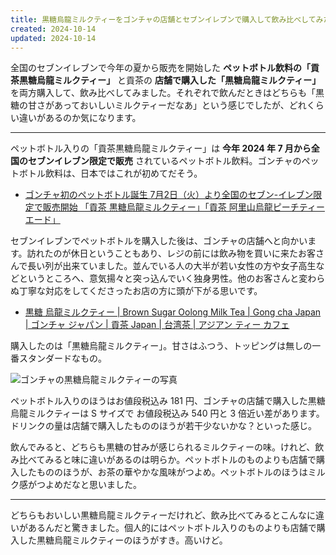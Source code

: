 ```yaml
---
title: 黒糖烏龍ミルクティーをゴンチャの店舗とセブンイレブンで購入して飲み比べしてみた
created: 2024-10-14
updated: 2024-10-14
---
```


全国のセブンイレブンで今年の夏から販売を開始した **ペットボトル飲料の「貢茶黒糖烏龍ミルクティー」** と貢茶の **店舗で購入した「黒糖烏龍ミルクティー」** を両方購入して、飲み比べしてみました。それぞれで飲んだときはどちらも「黒糖の甘さがあっておいしいミルクティーだなあ」という感じでしたが、どれくらい違いがあるのか気になります。

---

ペットボトル入りの「貢茶黒糖烏龍ミルクティー」は **今年 2024 年 7 月から全国のセブンイレブン限定で販売** されているペットボトル飲料。ゴンチャのペットボトル飲料は、日本ではこれが初めてだそう。

- [ゴンチャ初のペットボトル誕生 7月2日（火）より全国のセブン-イレブン限定で販売開始 「貢茶 黒糖烏龍ミルクティー」「貢茶 阿里山烏龍ピーチティーエード」](https://www.gongcha.co.jp/wp-content/uploads/2024/06/20240627_PressRelease_0702start_gongchapetbottle.pdf)

セブンイレブンでペットボトルを購入した後は、ゴンチャの店舗へと向かいます。訪れたのが休日ということもあり、レジの前には飲み物を買いに来たお客さんで長い列が出来ていました。並んでいる人の大半が若い女性の方や女子高生などというところへ、意気揚々と突っ込んでいく独身男性。他のお客さんと変わらぬ丁寧な対応をしてくださったお店の方に頭が下がる思いです。

- [黒糖 烏龍ミルクティー | Brown Sugar Oolong Milk Tea | Gong cha Japan | ゴンチャ ジャパン | 貢茶 Japan | 台湾茶 | アジアン ティー カフェ](https://www.gongcha.co.jp/menu/brownsugar/brownsugaroolongmilktea/)

購入したのは「黒糖烏龍ミルクティー」。甘さはふつう、トッピングは無しの一番スタンダードなもの。

![ゴンチャの黒糖烏龍ミルクティーの写真](fa23dd1c-c9ea-4791-08f8-15f52b7f0100)

ペットボトル入りのほうはお値段税込み 181 円、ゴンチャの店舗で購入した黒糖烏龍ミルクティーは S サイズで お値段税込み 540 円と 3 倍近い差があります。ドリンクの量は店舗で購入したもののほうが若干少ないかな？といった感じ。

飲んでみると、どちらも黒糖の甘みが感じられるミルクティーの味。けれど、飲み比べてみると味に違いがあるのは明らか。ペットボトルのものよりも店舗で購入したもののほうが、お茶の華やかな風味がつよめ。ペットボトルのほうはミルク感がつよめだなと思いました。

---

どちらもおいしい黒糖烏龍ミルクティーだけれど、飲み比べてみるとこんなに違いがあるんだと驚きました。個人的にはペットボトル入りのものよりも店舗で購入した黒糖烏龍ミルクティーのほうがすき。高いけど。
